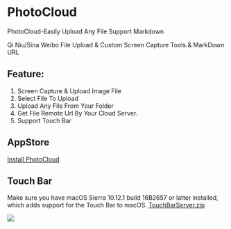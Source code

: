 # PhotoCloud
PhotoCloud-Easily Upload Any File Support Markdown

Qi Niu/Sina Weibo File Upload & Custom Screen Capture Tools.& MarkDown URL

## Feature:

 1. Screen Capture & Upload Image File
 2. Select File To Upload
 3. Upload Any File From Your Folder
 4. Get File Remote Url By Your Cloud Server.
 5. Support Touch Bar

## AppStore
<a href="https://itunes.apple.com/us/app/photocloud-easily-upload-any/id1162534185?ls=1&mt=12"> Install PhotoCloud </a> 

## Touch Bar
 Make sure you have macOS Sierra 10.12.1 build 16B2657 or latter installed, which adds support for the Touch Bar to macOS.
 <a href="https://github.com/liufsd/PhotoCloud/blob/master/TouchBarServer.zip"> TouchBarServer.zip </a> 

![](https://github.com/liufsd/PhotoCloud/blob/master/touchbar.png)
